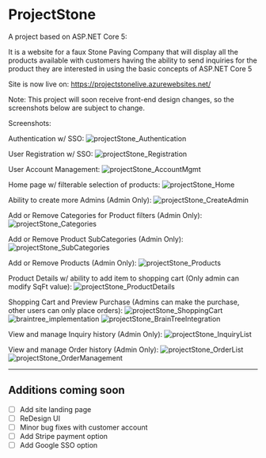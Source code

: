 # ProjectStone
A project based on ASP.NET Core 5:

It is a website for a faux Stone Paving Company that will display all the products available with customers having the ability to send inquiries for the product they are interested in using the basic concepts of ASP.NET Core 5

Site is now live on: https://projectstonelive.azurewebsites.net/

Note: This project will soon receive front-end design changes, so the screenshots below are subject to change.

Screenshots:

Authentication w/ SSO:
![projectStone_Authentication](https://user-images.githubusercontent.com/4268536/131423713-ad8d3133-f6df-4542-bdee-68786acd3350.PNG)

User Registration w/ SSO:
![projectStone_Registration](https://user-images.githubusercontent.com/4268536/132275984-05109d73-433c-4017-ac7e-93bf24f9790e.PNG)

User Account Management:
![projectStone_AccountMgmt](https://user-images.githubusercontent.com/4268536/131423711-31092646-dd22-4999-935d-016c69787e8c.PNG)

Home page w/ filterable selection of products:
![projectStone_Home](https://user-images.githubusercontent.com/4268536/131757584-438e637a-892e-430c-b86d-63fe0b7620c2.PNG)

Ability to create more Admins (Admin Only):
![projectStone_CreateAdmin](https://user-images.githubusercontent.com/4268536/132275475-8bf94268-af64-45e4-be01-d0ac13ca7764.PNG)

Add or Remove Categories for Product filters (Admin Only):
![projectStone_Categories](https://user-images.githubusercontent.com/4268536/131423715-c44253d9-7322-4eeb-81b2-04f65f0e9366.PNG)

Add or Remove Product SubCategories (Admin Only):
![projectStone_SubCategories](https://user-images.githubusercontent.com/4268536/131423729-a8a83183-1dce-4541-b170-5064706db8e8.PNG)

Add or Remove Products (Admin Only):
![projectStone_Products](https://user-images.githubusercontent.com/4268536/131423723-f1ba4a23-36e7-4e74-b916-7735c63ab5c1.PNG)

Product Details w/ ability to add item to shopping cart (Only admin can modify SqFt value):
![projectStone_ProductDetails](https://user-images.githubusercontent.com/4268536/131757821-2a74c347-c753-440a-ad67-afdb72779695.PNG)

Shopping Cart and Preview Purchase (Admins can make the purchase, other users can only place orders):
![projectStone_ShoppingCart](https://user-images.githubusercontent.com/4268536/131757865-83cdbc07-7171-4357-8141-84cf18678bd7.PNG)
![braintree_implementation](https://user-images.githubusercontent.com/4268536/131423710-504da6d9-24bd-4445-b363-751935b29c45.PNG)
![projectStone_BrainTreeIntegration](https://user-images.githubusercontent.com/4268536/131423714-fd8c906c-4fef-40b3-b32f-fa52730e5b80.PNG)

View and manage Inquiry history (Admin Only):
![projectStone_InquiryList](https://user-images.githubusercontent.com/4268536/131423720-35692737-c5de-4bec-a0f5-349e33c4dbb5.PNG)

View and manage Order history (Admin Only):
![projectStone_OrderList](https://user-images.githubusercontent.com/4268536/131930382-d7dfd41a-4f58-4467-9ff8-bd05248f80c7.PNG)
![projectStone_OrderManagement](https://user-images.githubusercontent.com/4268536/132276206-fa32632f-9648-4e7a-b2f7-a4a493ef0048.PNG)

---

## Additions coming soon
* [ ] Add site landing page
* [ ] ReDesign UI
* [ ] Minor bug fixes with customer account
* [ ] Add Stripe payment option
* [ ] Add Google SSO option
